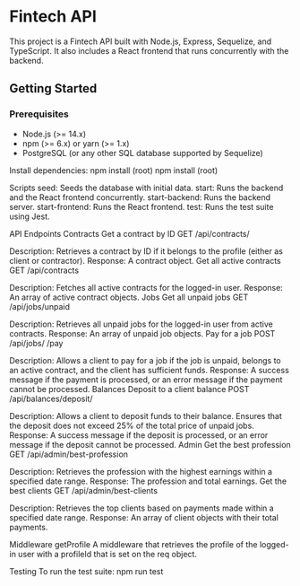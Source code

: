 # Fintech API

This project is a Fintech API built with Node.js, Express, Sequelize, and TypeScript. It also includes a React frontend that runs concurrently with the backend.


## Getting Started

### Prerequisites

- Node.js (>= 14.x)
- npm (>= 6.x) or yarn (>= 1.x)
- PostgreSQL (or any other SQL database supported by Sequelize)

Install dependencies:
npm install (root)
npm install (root)


Scripts
seed: Seeds the database with initial data.
start: Runs the backend and the React frontend concurrently.
start-backend: Runs the backend server.
start-frontend: Runs the React frontend.
test: Runs the test suite using Jest.

API Endpoints
Contracts
Get a contract by ID
GET /api/contracts/

Description: Retrieves a contract by ID if it belongs to the profile (either as client or contractor).
Response: A contract object.
Get all active contracts
GET /api/contracts

Description: Fetches all active contracts for the logged-in user.
Response: An array of active contract objects.
Jobs
Get all unpaid jobs
GET /api/jobs/unpaid

Description: Retrieves all unpaid jobs for the logged-in user from active contracts.
Response: An array of unpaid job objects.
Pay for a job
POST /api/jobs/
/pay

Description: Allows a client to pay for a job if the job is unpaid, belongs to an active contract, and the client has sufficient funds.
Response: A success message if the payment is processed, or an error message if the payment cannot be processed.
Balances
Deposit to a client balance
POST /api/balances/deposit/

Description: Allows a client to deposit funds to their balance. Ensures that the deposit does not exceed 25% of the total price of unpaid jobs.
Response: A success message if the deposit is processed, or an error message if the deposit cannot be processed.
Admin
Get the best profession
GET /api/admin/best-profession

Description: Retrieves the profession with the highest earnings within a specified date range.
Response: The profession and total earnings.
Get the best clients
GET /api/admin/best-clients

Description: Retrieves the top clients based on payments made within a specified date range.
Response: An array of client objects with their total payments.

Middleware
getProfile
A middleware that retrieves the profile of the logged-in user with a profileId that is set on the req object.

Testing
To run the test suite:
npm run test
